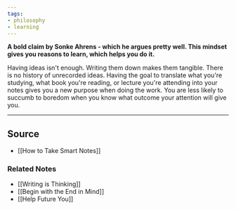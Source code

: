 ```yaml
---
tags:
- philosophy
- learning
---
```

**A bold claim by Sonke Ahrens - which he argues pretty well. This mindset gives you reasons to learn, which helps you do it.**

Having ideas isn't enough. Writing them down makes them tangible. There is no history of unrecorded ideas. Having the goal to translate what you're studying, what book you're reading, or lecture you're attending into your notes gives you a new purpose when doing the work. You are less likely to succumb to boredom when you know what outcome your attention will give you.

---

## Source
- [[How to Take Smart Notes]]

### Related Notes
- [[Writing is Thinking]]
- [[Begin with the End in Mind]]
- [[Help Future You]]